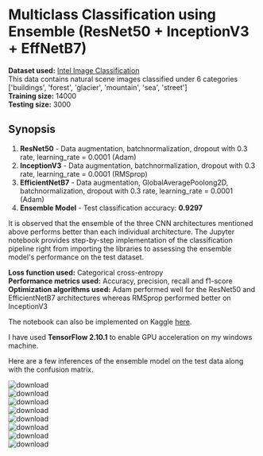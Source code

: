 # Multiclass Classification using Ensemble (ResNet50 + InceptionV3 + EffNetB7)

<b>Dataset used:</b> [Intel Image Classification](https://www.kaggle.com/datasets/puneet6060/intel-image-classification) </br>
This data contains natural scene images classified under 6 categories ['buildings', 'forest', 'glacier', 'mountain', 'sea', 'street'] </br>
<b>Training size:</b> 14000 </br>
<b>Testing size:</b> 3000 </br>

## Synopsis
1. <b>ResNet50</b> - Data augmentation, batchnormalization, dropout with 0.3 rate, learning_rate = 0.0001 (Adam)
2. <b>InceptionV3</b> - Data augmentation, batchnormalization, dropout with 0.3 rate, learning_rate = 0.0001 (RMSprop)
3. <b>EfficientNetB7</b> - Data augmentation, GlobalAveragePoolong2D, batchnormalization, dropout with 0.3 rate, learning_rate = 0.0001 (Adam)
4. <b>Ensemble Model</b> - Test classification accuracy: <b>0.9297</b></br>

It is observed that the ensemble of the three CNN architectures mentioned above performs better than each individual architecture. The Jupyter notebook provides step-by-step implementation of the classification pipeline right from importing the libraries to assessing the ensemble model's performance on the test dataset.</br>

<b>Loss function used:</b> Categorical cross-entropy</br>
<b>Performance metrics used:</b> Accuracy, precision, recall and f1-score</br>
<b>Optimization algorithms used:</b> Adam performed well for the ResNet50 and EfficientNetB7 architectures whereas RMSprop performed better on InceptionV3</br>

The notebook can also be implemented on Kaggle [here](https://www.kaggle.com/code/adityavipradas/ensemble-93-acc-resnet50-inceptionv3-effnetb7).</br>

I have used <b>TensorFlow 2.10.1</b> to enable GPU acceleration on my windows machine.</br>

Here are a few inferences of the ensemble model on the test data along with the confusion matrix.</br>

![download](https://user-images.githubusercontent.com/3115883/229651169-5eab629c-c0c8-434c-b13b-7a3a023bd034.png)</br>
![download](https://user-images.githubusercontent.com/3115883/229651058-8c7a9daf-f4e1-4029-9687-d2170500f505.png)</br>
![download](https://user-images.githubusercontent.com/3115883/229651075-d8c1ffca-abac-49a8-9c2f-c29038d93535.png)</br>
![download](https://user-images.githubusercontent.com/3115883/229651099-faf9dbdf-7e2d-4aea-949c-f307a965403e.png)</br>
![download](https://user-images.githubusercontent.com/3115883/229651103-15805114-6a80-4de4-a300-07276af0da6f.png)</br>
![download](https://user-images.githubusercontent.com/3115883/229651110-bbcf9e56-c5eb-45b1-a4e4-7ed0a2d87693.png)</br>
![download](https://user-images.githubusercontent.com/3115883/229651115-f8f18864-e582-4e01-8380-80441307044f.png)</br>
![download](https://user-images.githubusercontent.com/3115883/229651119-b2cfbec8-b87a-4a4e-86c8-ab1bb661eb8c.png)

